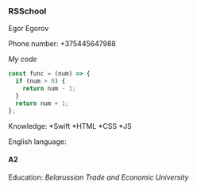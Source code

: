 ### RSSchool
Egor Egorov

Phone number: +375445647988

_My code_

```javascript
const func = (num) => {
  if (num > 0) {
    return num - 1;
  }
  return num + 1;
};
```

Knowledge:
*Swift
*HTML
*CSS
*JS

English language:
#### A2


Education: _Belarussian Trade and Economic University_

